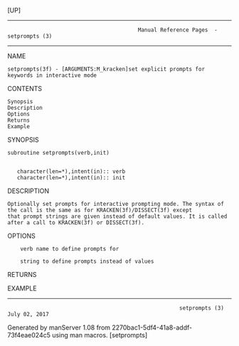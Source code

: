 [UP]

-----------------------------------------------------------------------------------------------------------------------------------
                                             Manual Reference Pages  - setprompts (3)
-----------------------------------------------------------------------------------------------------------------------------------
                                                                 
NAME

    setprompts(3f) - [ARGUMENTS:M_kracken]set explicit prompts for keywords in interactive mode

CONTENTS

    Synopsis
    Description
    Options
    Returns
    Example

SYNOPSIS

    subroutine setprompts(verb,init)


       character(len=*),intent(in):: verb
       character(len=*),intent(in):: init



DESCRIPTION

    Optionally set prompts for interactive prompting mode. The syntax of the call is the same as for KRACKEN(3f)/DISSECT(3f) except
    that prompt strings are given instead of default values. It is called after a call to KRACKEN(3f) or DISSECT(3f).

OPTIONS

        verb name to define prompts for

        string to define prompts instead of values

RETURNS

EXAMPLE

-----------------------------------------------------------------------------------------------------------------------------------

                                                          setprompts (3)                                              July 02, 2017

Generated by manServer 1.08 from 2270bac1-5df4-41a8-addf-73f4eae024c5 using man macros.
                                                           [setprompts]
